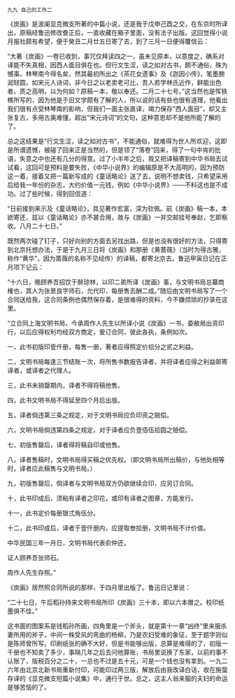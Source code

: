     九九 自己的工作二 

   《炭画》是波阑显克微支所著的中篇小说，还是我于戊申己酉之交，在东京时所译出，原稿经鲁迅修改誊正后，一直收藏在箱子里面，没有法子出版。这回觉得小说月报社颇有希望，便于癸丑二月廿五日寄了去，到了三月一日便得覆信云：

   “大著《炭画》一卷已收到，事冗仅拜读四之一，虽未见原本，以意度之，确系对译能不失真相，因西人面目俱在也。但行文生涩，读之如对古书，颇不通俗，殊为憾事。林琴南今得名矣，然其最初所出之《茶花女遗事》及《迦因小传》，笔墨腴润轻圆，如宋元人诗词，非今日之以老卖老可比，吾人若学林氏近作，鲜能出色者。质之高明，以为何如？原稿一本，敬以奉还。二月二十七号。”这当然也是恽铁樵所写的，因为他是于旧文学颇有了解的人，所以说的话有些也很有道理，他看出我们很有点受林琴南的影响，但我们一面主张直译，竭力保存“西人面目”，却又主张复古，多用古奥难懂，超出“宋元诗词”的文句，这种意思却不是他所能了解的了。

   总之这结果是“行文生涩，读之如对古书”，不能通俗，就难得为世人所欢迎，这即是所谓遗憾，被碰了回来正是当然的，但是领了“落卷”回来，得了一句中肯的批语，失意之中也还有几分的得意。过了小半年之后，我又把译稿寄到中华书局去试试看，这回可是预料是要失败，《中华小说界》的编辑原是不大高明的，因为预防这一着，接着又把一篇新写成的《童话略论》送了去，说明不想卖钱，只希望采用后给我一年份的杂志，大约价值一元钱，例如《中华小说界》——不料这也是不成功。过了些时候，得到回信道：

   “日前接到来示及《童话略论》，具见著作宏富，深为钦佩。前《炭画》稿一本，本欲寄还，兹以《童话略论》亦不甚合用，故与《炭画》一并交邮挂号奉赵，乞即察收。八月二十七日。”

   既然两次碰了钉子，只好向别的方面去另找出路，但是也没有很好的方法，只得寄到北京托想办法，于是于九月三日将《炭画》和那册《黄蔷薇》（当时为得古雅，称作“黄华”，因为蔷薇的名称不见经传）的译稿，都寄北京去。鲁迅甲寅日记在正月项下记云：

   “十六日，晚顾养吾招饮于醉琼林，以印二弟所译《炭画》事，与文明书局总纂商榷也，其人为张景良字师石，允代印，每册售去酬二成。”随后由文明书局写了一个合同送给我，这合同条例也偶然保存着，是很难得的资料，今不嫌烦琐的抄录在这里。

   “立合同上海文明书局，今承周作人先生以所译小说《炭画》一书，委敝局出资印行，以后应得权利均经双方商定，爰订合同，彼此各执，条例如次。

   一，此书初版印壹仟册，每售一册，著者应得照定价拾分之贰之利益。

   二，文明书局每逢三节结账一次，将所售书数报告译者，并将译者应得之利益邮寄译者，或译者之代理人。

   三，此书未销罄期内，译者不得将稿他售。

   四，此书文明书局不得延至四个月后出版。

   五，译者倘违第三条之规定，对于文明书局应负印资之赔偿。

   六，文明书局倘违第四条之规定，对于译者应负壹佰伍拾圆之赔偿。

   七，初版售罄后，译者得将稿自印或他售。

   八，译者售稿时，文明书局得买稿之优先权。（即文明书局所出稿价，与他处相等时，译者应此稿售与文明书局。）

   九，初版售罄后，倘译者与文明书局双方仍欲继续合印，应另订合同。

   十，此书印成后，须粘有译者之印花，或印有译者之图章，方能发行。

   十一，此书定价每册银弍角伍分。

   十二，此书印成后，译者于壹仟册内，应提取叁拾册，文明书局不计价值。

   中华民国三年一月日，文明书局代表俞仲还，

   证人顾养吾张师石。

   周作人先生存照。”

   《炭画》居然照合同所说的那样，于四月里出版了。鲁迅日记里说：

   “二十七日，午后稻孙持来文明书局所印《炭画》三十本，即以六本赠之。校印纸墨俱不佳。”

   这书面的图案系是钱稻孙所画，四角里是一个斧头，就是第十一章“凶终”里来服杀妻所用的斧子，中间一株受风的弯曲的杨柳，乃是农妇受难的象征，至于题字则似是陈师曾所写。印刷纸张的确不大好，但是书能够出版，总算是难得的了，初版一千册也不知卖了多少，事隔几年之后去问他算账，书局里说换了东家，以前的事不认账了，版税百分之二十，一总也不过是五十元，可是一个钱也没有拿到。一九二六年由北京北新书局重新付印，可能印过两三版，解放后由我改译白话，收在施蛰存译的《显克微支短篇小说集》中，通行于世。总之，这主人翁来服的夫妇的命运是够苦恼的了。

